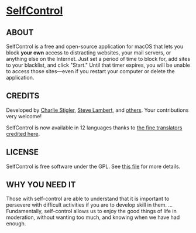 [SelfControl](http://selfcontrolapp.com)
===========

ABOUT
-----
SelfControl is a free and open-source application for macOS that lets you block <strong>your own</strong> access to distracting websites, your mail servers, or anything else on the Internet. Just set a period of time to block for, add sites to your blacklist, and click "Start."  Until that timer expires, you will be unable to access those sites—even if you restart your computer or delete the application.

CREDITS
-------
Developed by [Charlie Stigler](http://charliestigler.com), [Steve Lambert](http://visitsteve.com), and [others](https://github.com/SelfControlApp/selfcontrol/graphs/contributors). Your contributions very welcome!

SelfControl is now available in 12 languages thanks to [the fine translators credited here](https://github.com/SelfControlApp/selfcontrol/wiki/Translation-Credits).

LICENSE
-------
SelfControl is free software under the GPL. See [this file](https://github.com/SelfControlApp/selfcontrol/blob/master/COPYING) for more details.

WHY YOU NEED IT
-------
Those with self-control are able to understand that it is important to persevere with difficult activities if you are to develop skill in them. ... Fundamentally, self-control allows us to enjoy the good things of life in moderation, without wanting too much, and knowing when we have had enough.
